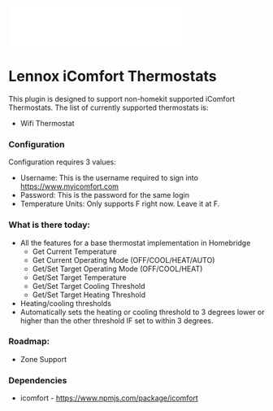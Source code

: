 
<p align="left">
<a href="https://www.lennoxicomfort.com">
<img src="./assets/lennox-icomfort-logo.png" width="70%">
</a>

</p>


# Lennox iComfort Thermostats

This plugin is designed to support non-homekit supported iComfort Thermostats.  The list of currently supported thermostats is:

- Wifi Thermostat

### Configuration

Configuration requires 3 values:
- Username: This is the username required to sign into https://www.myicomfort.com
- Password: This is the password for the same login
- Temperature Units: Only supports F right now.  Leave it at F.

### What is there today:
- All the features for a base thermostat implementation in Homebridge
    - Get Current Temperature
    - Get Current Operating Mode (OFF/COOL/HEAT/AUTO)
    - Get/Set Target Operating Mode (OFF/COOL/HEAT)
    - Get/Set Target Temperature
    - Get/Set Target Cooling Threshold
    - Get/Set Target Heating Threshold
- Heating/cooling thresholds
- Automatically sets the heating or cooling threshold to 3 degrees lower or higher than the other threshold IF set to within 3 degrees.

### Roadmap:
- Zone Support


### Dependencies
- icomfort - https://www.npmjs.com/package/icomfort